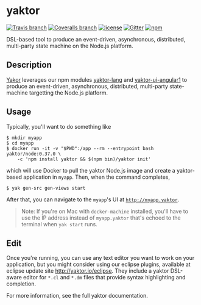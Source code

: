 # yaktor

[![Travis branch](https://img.shields.io/travis/SciSpike/yaktor/master.svg?maxAge=2592000)]()
[![Coveralls branch](https://img.shields.io/coveralls/SciSpike/yaktor/master.svg?maxAge=2592000)]()
[![license](https://img.shields.io/github/license/SciSpike/yaktor.svg?maxAge=2592000)]()
[![Gitter](https://img.shields.io/gitter/room/SciSpike/yaktor.svg?maxAge=2592000)]()
[![npm](https://img.shields.io/npm/v/yaktor.svg?maxAge=2592000)]()

DSL-based tool to produce an event-driven, asynchronous, distributed, multi-party state machine on the Node.js platform.

## Description

[Yakor](https://github.com/Scispike/yaktor) leverages our npm modules [yaktor-lang](https://github.com/SciSpike/yaktor-dsl-xtext/tree/master/cli) and [yaktor-ui-angular1](https://github.com/Scispike/yaktor-ui-angular1) to produce an event-driven, asynchronous, distributed, multi-party state-machine targetting the Node.js platform.

## Usage

Typically, you'll want to do something like

```
$ mkdir myapp
$ cd myapp
$ docker run -it -v "$PWD":/app --rm --entrypoint bash yaktor/node:0.37.0 \
    -c 'npm install yaktor && $(npm bin)/yaktor init'
```

which will use Docker to pull the yaktor Node.js image and create a yaktor-based application in `myapp`.  Then, when the command completes,

```
$ yak gen-src gen-views start
```

After that, you can navigate to the `myapp`'s UI at [`http://myapp.yaktor`](http://myapp.yaktor).

> Note: If you're on Mac with `docker-machine` installed, you'll have to use the IP address instead of `myapp.yaktor` that's echoed to the terminal when `yak start` runs.

## Edit

Once you're running, you can use any text editor you want to work on your application, but you might consider using our eclipse plugins, available at eclipse update site http://yaktor.io/eclipse.  They include a yaktor DSL-aware editor for `*.cl` and `*.dm` files that provide syntax highlighting and completion.

For more information, see the full yaktor documentation.
